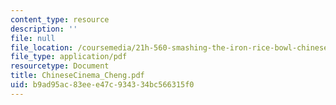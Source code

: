 ```yaml
---
content_type: resource
description: ''
file: null
file_location: /coursemedia/21h-560-smashing-the-iron-rice-bowl-chinese-east-asia-fall-2004/b9ad95ac83eee47c934334bc566315f0_ChineseCinema_Cheng.pdf
file_type: application/pdf
resourcetype: Document
title: ChineseCinema_Cheng.pdf
uid: b9ad95ac-83ee-e47c-9343-34bc566315f0
---
```

